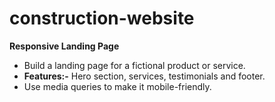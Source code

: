 # construction-website
<b>Responsive Landing Page </b>
<ul>
  <li>Build a landing page for a fictional product or service.</li>
  <li><b>Features:-</b> Hero section, services, testimonials and footer. </li>
  <li>Use media queries to make it mobile-friendly.</li>
</ul>
